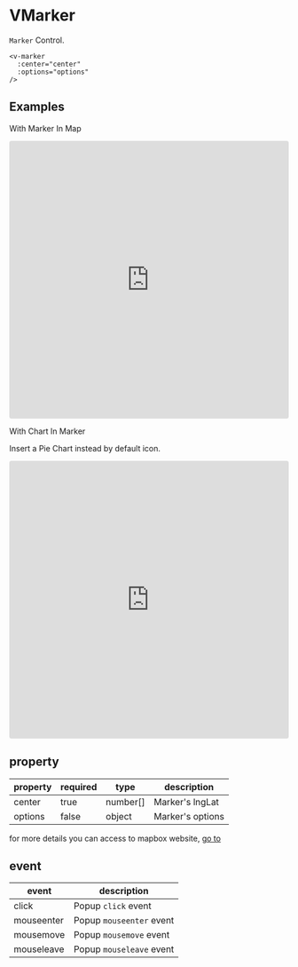 # VMarker

`Marker` Control.

```
<v-marker
  :center="center"
  :options="options"
/>
```

## Examples

With Marker In Map

<iframe src="https://codesandbox.io/embed/vmap-examples-mnqjgn?fontsize=14&hidenavigation=1&initialpath=%2Fvmarker%2Fbasic&module=%2Fsrc%2Fviews%2Fvmarker%2FBasic.vue&theme=dark"
     style="width:100%; height:500px; border:0; border-radius: 4px; overflow:hidden;"
     title="vmap examples"
     allow="accelerometer; ambient-light-sensor; camera; encrypted-media; geolocation; gyroscope; hid; microphone; midi; payment; usb; vr; xr-spatial-tracking"
     sandbox="allow-forms allow-modals allow-popups allow-presentation allow-same-origin allow-scripts"
   ></iframe>

With Chart In Marker

Insert a Pie Chart instead by default icon.

<iframe src="https://codesandbox.io/embed/vmap-examples-mnqjgn?fontsize=14&hidenavigation=1&initialpath=%2Fvmarker%2Fwithmarker&module=%2Fsrc%2Fviews%2Fvmarker%2FWithMarker.vue&theme=dark"
     style="width:100%; height:500px; border:0; border-radius: 4px; overflow:hidden;"
     title="vmap examples"
     allow="accelerometer; ambient-light-sensor; camera; encrypted-media; geolocation; gyroscope; hid; microphone; midi; payment; usb; vr; xr-spatial-tracking"
     sandbox="allow-forms allow-modals allow-popups allow-presentation allow-same-origin allow-scripts"
   ></iframe>

## property

| property | required | type     | description      |
| -------- | -------- | -------- | ---------------- |
| center   | true     | number[] | Marker's lngLat  |
| options  | false    | object   | Marker's options |

for more details you can access to mapbox website, [go to](https://docs.mapbox.com/mapbox-gl-js/api/markers/#marker-parameters)

## event

| event      | description              |
| ---------- | ------------------------ |
| click      | Popup `click` event      |
| mouseenter | Popup `mouseenter` event |
| mousemove  | Popup `mousemove` event  |
| mouseleave | Popup `mouseleave` event |
